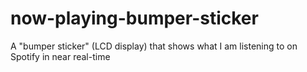 # now-playing-bumper-sticker
A "bumper sticker" (LCD display) that shows what I am listening to on Spotify in near real-time
